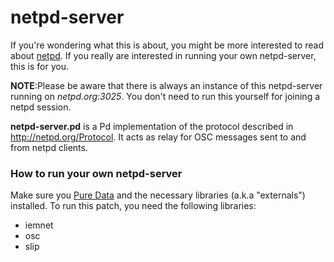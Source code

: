 netpd-server
============

If you're wondering what this is about, you might be more interested
to read about [netpd](http://www.netpd.org). If you really are
interested in running your own netpd-server, this is for you. 

__NOTE__:Please be aware that there is always an instance of this
netpd-server running on _netpd.org:3025_. You don't need to run this
yourself for joining a netpd session.

__netpd-server.pd__ is a Pd implementation of the protocol described in
<http://netpd.org/Protocol>. It acts as relay for OSC messages
sent to and from netpd clients.

### How to run your own netpd-server ###

Make sure you [Pure Data](http://msp.ucsd.edu/software.html) and the necessary 
libraries (a.k.a "externals") installed. To run this patch, you need the following
libraries:
  * iemnet
  * osc
  * slip

